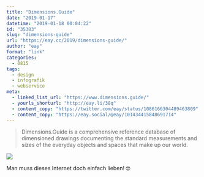 ```yaml
---
title: "Dimensions.Guide"
date: "2019-01-17"
datetime: "2019-01-18 00:04:22"
id: "35383"
slug: "dimensions-guide"
url: "https://eay.cc/2019/dimensions-guide/"
author: "eay"
format: "link"
categories:
  - 0815
tags:
  - design
  - infografik
  - webservice
meta:
  - linked_list_url: "https://www.dimensions.guide/"
  - yourls_shorturl: "http://eay.li/38q"
  - content_copy: "https://twitter.com/eay/status/1086166304489463809"
  - content_copy: "https://eay.social/@eay/101434415848691714"
---
```


> Dimensions.Guide is a comprehensive reference database of dimensioned drawings documenting the standard measurements and sizes of the everyday objects and spaces that make up our world.

![](https://eay.cc/uploads/2019/dimensionsguide.png)

Man muss dieses Internet doch einfach lieben! 🤓
